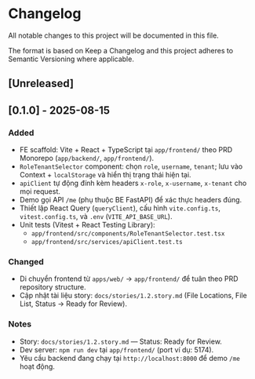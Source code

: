 # Changelog

All notable changes to this project will be documented in this file.

The format is based on Keep a Changelog and this project adheres to Semantic Versioning where applicable.

## [Unreleased]

## [0.1.0] - 2025-08-15
### Added
- FE scaffold: Vite + React + TypeScript tại `app/frontend/` theo PRD Monorepo (`app/backend/`, `app/frontend/`).
- `RoleTenantSelector` component: chọn `role`, `username`, `tenant`; lưu vào Context + `localStorage` và hiển thị trạng thái hiện tại.
- `apiClient` tự động đính kèm headers `x-role`, `x-username`, `x-tenant` cho mọi request.
- Demo gọi API `/me` (phụ thuộc BE FastAPI) để xác thực headers đúng.
- Thiết lập React Query (`queryClient`), cấu hình `vite.config.ts`, `vitest.config.ts`, và `.env` (`VITE_API_BASE_URL`).
- Unit tests (Vitest + React Testing Library):
  - `app/frontend/src/components/RoleTenantSelector.test.tsx`
  - `app/frontend/src/services/apiClient.test.ts`

### Changed
- Di chuyển frontend từ `apps/web/` → `app/frontend/` để tuân theo PRD repository structure.
- Cập nhật tài liệu story: `docs/stories/1.2.story.md` (File Locations, File List, Status → Ready for Review).

### Notes
- Story: `docs/stories/1.2.story.md` — Status: Ready for Review.
- Dev server: `npm run dev` tại `app/frontend/` (port ví dụ: 5174).
- Yêu cầu backend đang chạy tại `http://localhost:8000` để demo `/me` hoạt động.
